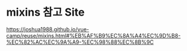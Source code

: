 # mixins 참고 Site

https://joshua1988.github.io/vue-camp/reuse/mixins.html#%EB%AF%B9%EC%8A%A4%EC%9D%B8-%EC%82%AC%EC%9A%A9-%EC%98%88%EC%8B%9C
